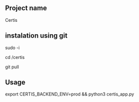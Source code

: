 
## Project name

Certis

## instalation using git

sudo -i

cd /certis

git pull


## Usage

export CERTIS_BACKEND_ENV=prod && python3 certis_app.py